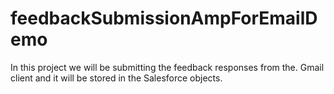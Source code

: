 # feedbackSubmissionAmpForEmailDemo
In this project we will be submitting the feedback responses from the. Gmail client and it will be stored in the Salesforce objects.
